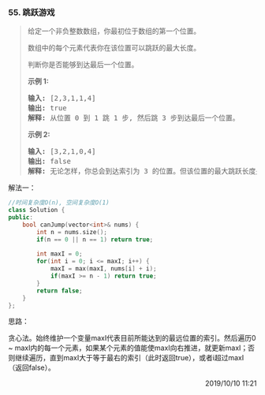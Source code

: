 ### 55. 跳跃游戏

> <p>给定一个非负整数数组，你最初位于数组的第一个位置。</p>
> 
> <p>数组中的每个元素代表你在该位置可以跳跃的最大长度。</p>
> 
> <p>判断你是否能够到达最后一个位置。</p>
> 
> <p><strong>示例&nbsp;1:</strong></p>
> 
> <pre><strong>输入:</strong> [2,3,1,1,4]
> <strong>输出:</strong> true
> <strong>解释:</strong> 从位置 0 到 1 跳 1 步, 然后跳 3 步到达最后一个位置。
> </pre>
> 
> <p><strong>示例&nbsp;2:</strong></p>
> 
> <pre><strong>输入:</strong> [3,2,1,0,4]
> <strong>输出:</strong> false
> <strong>解释:</strong> 无论怎样，你总会到达索引为 3 的位置。但该位置的最大跳跃长度是 0 ， 所以你永远不可能到达最后一个位置。
> </pre>

解法一：
```cpp
//时间复杂度O(n), 空间复杂度O(1)
class Solution {
public:
    bool canJump(vector<int>& nums) {
        int n = nums.size();
        if(n == 0 || n == 1) return true;
        
        int maxI = 0;
        for(int i = 0; i <= maxI; i++) {
            maxI = max(maxI, nums[i] + i);
            if(maxI >= n - 1) return true;
        }
        return false;
    }
};
```

思路：

贪心法。始终维护一个变量maxI代表目前所能达到的最远位置的索引。然后遍历0 ~ maxI内的每一个元素，如果某个元素的值能使maxI向右推进，就更新maxI；否则继续遍历，直到maxI大于等于最右的索引（此时返回true），或者i超过maxI（返回false）。

<div style="text-align: right"> 2019/10/10 11:21 </div>
